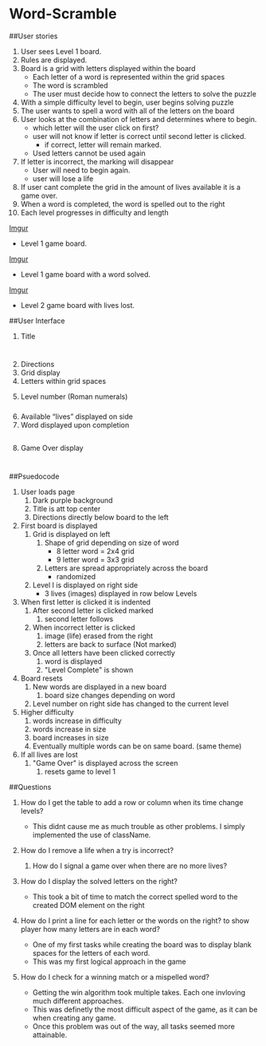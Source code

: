 # Word-Scramble

##User stories
1. User sees Level 1 board.
2. Rules are displayed.
3. Board is a grid with letters displayed within the board
    * Each letter of a word is represented within the grid spaces
    * The word is scrambled
    * The user must decide how to connect the letters to solve the puzzle
6. With a simple difficulty level to begin, user begins solving puzzle
7. The user wants to spell a word with all of the letters on the board
8. User looks at the combination of letters and determines where to begin.
    * which letter will the user click on first?
    * user will not know if letter is correct until second letter is clicked.
        * if correct, letter will remain marked.
    * Used letters cannot be used again
9. If letter is incorrect, the marking will disappear
    * User will need to begin again. 
    * user will lose a life
10. If user cant complete the grid in the amount of lives available it is a game over.
11. When a word is completed, the word is spelled out to the right
12. Each level progresses in difficulty and length

[Imgur](https://i.imgur.com/6fvKTFE.png)
* Level 1 game board.

[Imgur](https://i.imgur.com/L5fVayt.png)
* Level 1 game board with a word solved.

[Imgur](https://i.imgur.com/Jk3YQr4.png)
* Level 2 game board with lives lost.

##User Interface
1. Title <h1>
2. Directions 
3. Grid display  <grid>
4. Letters within grid spaces <p>
5. Level number (Roman numerals) <h3>
6. Available “lives” displayed on side <img>
7. Word displayed upon completion <h2>
8. Game Over display <h1>

##Psuedocode
1. User loads page
    1. Dark purple background
    2. Title is att top center 
    3. Directions directly below board to the left
2. First board is displayed
    1. Grid is displayed on left
        1. Shape of grid depending on size of word
            * 8 letter word = 2x4 grid
            * 9 letter word = 3x3 grid
        2. Letters are spread appropriately across the board
            * randomized
    2. Level I is displayed on right side
        * 3 lives (images) displayed in row below Levels
3. When first letter is clicked it is indented
    1. After second letter is clicked marked
        1. second letter follows
    2. When incorrect letter is clicked
        1. image (life) erased from the right 
        4. letters are back to surface (Not marked)
    3. Once all letters have been clicked correctly
        1. word is displayed
        2. "Level Complete" is shown
4. Board resets
    1. New words are displayed in a new board
        1. board size changes depending on word
    2. Level number on right side has changed to the current level
5. Higher difficulty
    1. words increase in difficulty 
    2. words increase in size
    3. board increases in size
    4. Eventually multiple words can be on same board. (same theme)
6. If all lives are lost
    1. "Game Over" is displayed across the screen 
        1. resets game to level 1

##Questions
1. How do I get the table to add a row or column when its time change levels?
    * This didnt cause me as much trouble as other problems. I simply implemented the use of className. 

2. How do I remove a life when a try is incorrect?
    1. How do I signal a game over when there are no more lives?

3. How do I display the solved letters on the right?
    * This took a bit of time to match the correct spelled word to the created DOM element on the right

4. How do I print a line for each letter or the words on the right? to show player how many letters are in each word?
    * One of my first tasks while creating the board was to display blank spaces for the letters of each word. 
    * This was my first logical approach in the game

5. How do I check for a winning match or a mispelled word?
    * Getting the win algorithm took multiple takes. Each one invloving much different approaches. 
    * This was definetly the most difficult aspect of the game, as it can be when creating any game. 
    * Once this problem was out of the way, all tasks seemed more attainable.


